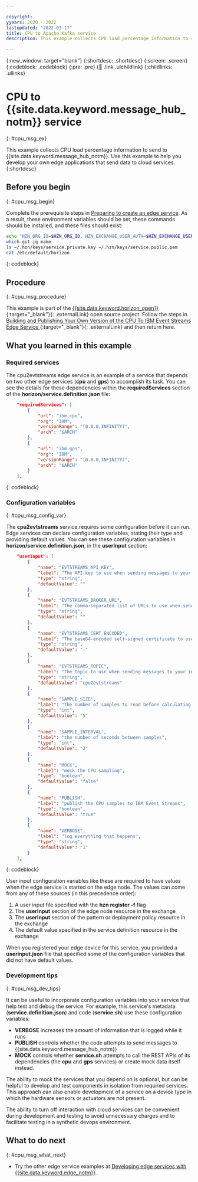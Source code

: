 ```yaml
---

copyright:
yyears: 2020 - 2022
lastupdated: "2022-03-17"
title: CPU to Apache Kafka service
description: This example collects CPU load percentage information to send to Apache Kafka. Use this example to help you develop your own edge applications that send data to cloud services.

---
```


{:new_window: target="blank"}
{:shortdesc: .shortdesc}
{:screen: .screen}
{:codeblock: .codeblock}
{:pre: .pre}
{:child: .link .ulchildlink}
{:childlinks: .ullinks}

# CPU to {{site.data.keyword.message_hub_notm}} service
{: #cpu_msg_ex}

This example collects CPU load percentage information to send to {{site.data.keyword.message_hub_notm}}. Use this example to help you develop your own edge applications that send data to cloud services.
{:shortdesc}

## Before you begin
{: #cpu_msg_begin}

Complete the prerequisite steps in [Preparing to create an edge service](service_containers.md). As a result, these environment variables should be set, these commands should be installed, and these files should exist:

```bash
echo "HZN_ORG_ID=$HZN_ORG_ID, HZN_EXCHANGE_USER_AUTH=$HZN_EXCHANGE_USER_AUTH, DOCKER_HUB_ID=$DOCKER_HUB_ID"
which git jq make
ls ~/.hzn/keys/service.private.key ~/.hzn/keys/service.public.pem
cat /etc/default/horizon
```
{: codeblock}

## Procedure
{: #cpu_msg_procedure}

This example is part of the [{{site.data.keyword.horizon_open}} ](https://github.com/open-horizon/){:target="_blank"}{: .externalLink} open source project. Follow the steps in [Building and Publishing Your Own Version of the CPU To IBM Event Streams Edge Service ](https://github.com/open-horizon/examples/blob/master/edge/evtstreams/cpu2evtstreams/CreateService.md#-building-and-publishing-your-own-version-of-the-cpu-to-ibm-event-streams-edge-service){:target="_blank"}{: .externalLink} and then return here.

## What you learned in this example

### Required services

The cpu2evtstreams edge service is an example of a service that depends on two other edge services (**cpu** and **gps**) to accomplish its task. You can see the details for these dependencies within the **requiredServices** section of the **horizon/service.definition.json** file:

```json
    "requiredServices": [
        {
            "url": "ibm.cpu",
            "org": "IBM",
            "versionRange": "[0.0.0,INFINITY)",
            "arch": "$ARCH"
        },
        {
            "url": "ibm.gps",
            "org": "IBM",
            "versionRange": "[0.0.0,INFINITY)",
            "arch": "$ARCH"
        }
    ],
```
{: codeblock}

### Configuration variables
{: #cpu_msg_config_var}

The **cpu2evtstreams** service requires some configuration before it can run. Edge services can declare configuration variables, stating their type and providing default values. You can see these configuration variables in **horizon/service.definition.json**, in the **userInput** section:

```json  
    "userInput": [
        {
            "name": "EVTSTREAMS_API_KEY",
            "label": "The API key to use when sending messages to your instance of IBM Event Streams",
            "type": "string",
            "defaultValue": ""
        },
        {
            "name": "EVTSTREAMS_BROKER_URL",
            "label": "The comma-separated list of URLs to use when sending messages to your instance of IBM Event Streams",
            "type": "string",
            "defaultValue": ""
        },
        {
            "name": "EVTSTREAMS_CERT_ENCODED",
            "label": "The base64-encoded self-signed certificate to use when sending messages to your ICP instance of IBM Event Streams. Not needed for IBM Cloud Event Streams.",
            "type": "string",
            "defaultValue": "-"
        },
        {
            "name": "EVTSTREAMS_TOPIC",
            "label": "The topic to use when sending messages to your instance of IBM Event Streams",
            "type": "string",
            "defaultValue": "cpu2evtstreams"
        },
        {
            "name": "SAMPLE_SIZE",
            "label": "the number of samples to read before calculating the average",
            "type": "int",
            "defaultValue": "5"
        },
        {
            "name": "SAMPLE_INTERVAL",
            "label": "the number of seconds between samples",
            "type": "int",
            "defaultValue": "2"
        },
        {
            "name": "MOCK",
            "label": "mock the CPU sampling",
            "type": "boolean",
            "defaultValue": "false"
        },
        {
            "name": "PUBLISH",
            "label": "publish the CPU samples to IBM Event Streams",
            "type": "boolean",
            "defaultValue": "true"
        },
        {
            "name": "VERBOSE",
            "label": "log everything that happens",
            "type": "string",
            "defaultValue": "1"
        }
    ],
```
{: codeblock}

User input configuration variables like these are required to have values when the edge service is started on the edge node. The values can come from any of these sources (in this precedence order):

1. A user input file specified with the **hzn register -f** flag
2. The **userInput** section of the edge node resource in the exchange
3. The **userInput** section of the pattern or deployment policy resource in the exchange
4. The default value specified in the service definition resource in the exchange

When you registered your edge device for this service, you provided a **userinput.json** file that specified some of the configuration variables that did not have default values.

### Development tips
{: #cpu_msg_dev_tips}

It can be useful to incorporate configuration variables into your service that help test and debug the service. For example, this service's metadata (**service.definition.json**) and code (**service.sh**) use these configuration variables:

* **VERBOSE** increases the amount of information that is logged while it runs
* **PUBLISH** controls whether the code attempts to send messages to {{site.data.keyword.message_hub_notm}}
* **MOCK** controls whether **service.sh** attempts to call the REST APIs of its dependencies (the **cpu** and **gps** services) or create mock data itself instead.

The ability to mock the services that you depend on is optional, but can be helpful to develop and test components in isolation from required services. This approach can also enable development of a service on a device type in which the hardware sensors or actuators are not present.

The ability to turn off interaction with cloud services can be convenient during development and testing to avoid unnecessary charges and to facilitate testing in a synthetic devops environment.

## What to do next
{: #cpu_msg_what_next}

* Try the other edge service examples at [Developing edge services with {{site.data.keyword.edge_notm}}](developing.md).
